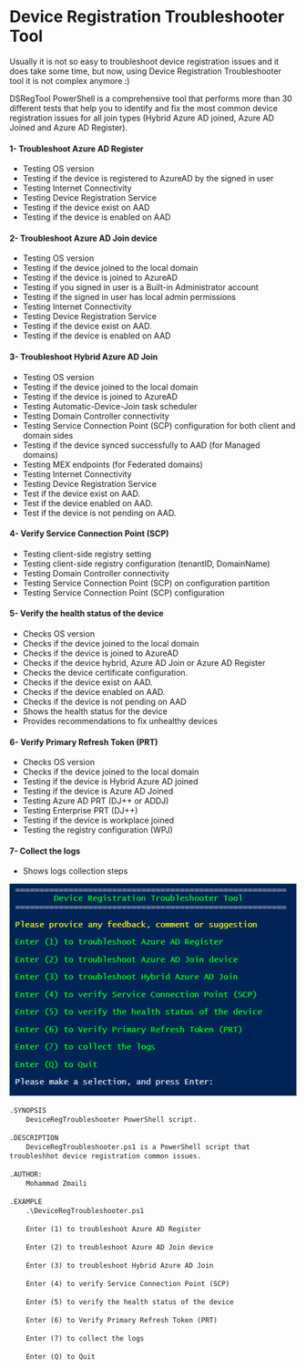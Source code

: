 # Device Registration Troubleshooter Tool
Usually it is not so easy to troubleshoot device registration issues and it does take some time, but now, using Device Registration Troubleshooter tool it is not complex anymore :)

DSRegTool PowerShell is a comprehensive tool that performs more than 30 different tests that help you to identify and fix the most common device registration issues for all join types (Hybrid Azure AD joined, Azure AD Joined and Azure AD Register).

 
#### 1- Troubleshoot Azure AD Register
- Testing OS version
- Testing if the device is registered to AzureAD by the signed in user
- Testing Internet Connectivity
- Testing Device Registration Service
- Testing if the device exist on AAD
- Testing if the device is enabled on AAD 

#### 2- Troubleshoot Azure AD Join device
- Testing OS version
- Testing if the device joined to the local domain
- Testing if the device is joined to AzureAD
- Testing if you signed in user is a Built-in Administrator account
- Testing if the signed in user has local admin permissions
- Testing Internet Connectivity
- Testing Device Registration Service
- Testing if the device exist on AAD.
- Testing if the device is enabled on AAD 

#### 3- Troubleshoot Hybrid Azure AD Join
- Testing OS version
- Testing if the device joined to the local domain
- Testing if the device is joined to AzureAD
- Testing Automatic-Device-Join task scheduler
- Testing Domain Controller connectivity
- Testing Service Connection Point (SCP) configuration for both client and domain sides
- Testing if the device synced successfully to AAD (for Managed domains)
- Testing MEX endpoints (for Federated domains)
- Testing Internet Connectivity
- Testing Device Registration Service
- Test if the device exist on AAD.
- Test if the device enabled on AAD.
- Test if the device is not pending on AAD. 

#### 4- Verify Service Connection Point (SCP)
- Testing client-side registry setting
- Testing client-side registry configuration (tenantID, DomainName)
- Testing Domain Controller connectivity
- Testing Service Connection Point (SCP) on configuration partition
- Testing Service Connection Point (SCP) configuration 

#### 5- Verify the health status of the device
- Checks OS version
- Checks if the device joined to the local domain
- Checks if the device is joined to AzureAD
- Checks if the device hybrid, Azure AD Join or Azure AD Register
- Checks the device certificate configuration.
- Checks if the device exist on AAD.
- Checks if the device enabled on AAD.
- Checks if the device is not pending on AAD
- Shows the health status for the device
- Provides recommendations to fix unhealthy devices 

#### 6- Verify Primary Refresh Token (PRT)
- Checks OS version
- Checks if the device joined to the local domain
- Testing if the device is Hybrid Azure AD joined
- Testing if the device is Azure AD Joined
- Testing Azure AD PRT (DJ++ or ADDJ)
- Testing Enterprise PRT (DJ++)
- Testing if the device is workplace joined
- Testing the registry configuration (WPJ) 

#### 7- Collect the logs

- Shows logs collection steps 
    
    
![Alt text](https://github.com/mzmaili/DSRegTool/blob/master/DSRegTool.png "DSRegTool")


```azurepowershell
.SYNOPSIS 
    DeviceRegTroubleshooter PowerShell script. 
 
.DESCRIPTION 
    DeviceRegTroubleshooter.ps1 is a PowerShell script that troubleshhot device registration common issues. 
 
.AUTHOR: 
    Mohammad Zmaili 
 
.EXAMPLE 
    .\DeviceRegTroubleshooter.ps1 
 
    Enter (1) to troubleshoot Azure AD Register 
 
    Enter (2) to troubleshoot Azure AD Join device 
 
    Enter (3) to troubleshoot Hybrid Azure AD Join 
 
    Enter (4) to verify Service Connection Point (SCP) 
 
    Enter (5) to verify the health status of the device 
 
    Enter (6) to Verify Primary Refresh Token (PRT) 
 
    Enter (7) to collect the logs 
 
    Enter (Q) to Quit 
```
